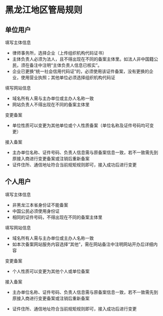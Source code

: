 # 黑龙江地区管局规则

## 单位用户

填写主体信息

* 律师事务所，选择企业（上传组织机构代码证书）
* 主体负责人必须为法人，且不得出现在不同的备案主体里。如法人非中国籍公民，须在备注中注明“主体负责人信息已核实”。
* 企业已更换“统一社会信用代码证”的，必须使用该证件备案，没有更换的企业，使用营业执照；其他单位必须选择组织机构代码证

填写网站信息

* 域名所有人需与主办单位或主办人名称一致
* 网站负责人不得出现在不同的备案主体里

变更备案

* 单位性质可以变更为其他单位或个人性质备案（单位名称及证件号码均可变更）

接入备案

* 主办单位名称、证件号码、负责人信息需与原备案信息一致，若不一致需先到原接入商进行变更备案或注销后重新备案
* 证件住所、通信地址符合当前规矩规则即可，接入成功后进行变更

## 个人用户

填写主体信息

* 非黑龙江本省身份证不能备案
* 中国公民必须使用身份证
* 相同的证件号码，不得出现在不同的备案主体里

填写网站信息

* 域名所有人需与主办单位或主办人名称一致
* 如本次备案网站服务内容选择“其他”，需在网站备注中注明网站开办后详细内容


变更备案

* 个人性质可以变更为其他个人或单位备案
 
接入备案

* 主办单位名称、证件号码、负责人信息需与原备案信息一致，若不一致需先到原接入商进行变更备案或注销后重新备案
* 证件住所、通信地址符合当前规矩规则即可，接入成功后进行变更


  [1]: a